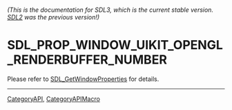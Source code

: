 ###### (This is the documentation for SDL3, which is the current stable version. [SDL2](https://wiki.libsdl.org/SDL2/) was the previous version!)
# SDL_PROP_WINDOW_UIKIT_OPENGL_RENDERBUFFER_NUMBER

Please refer to [SDL_GetWindowProperties](SDL_GetWindowProperties) for details.

----
[CategoryAPI](CategoryAPI), [CategoryAPIMacro](CategoryAPIMacro)

